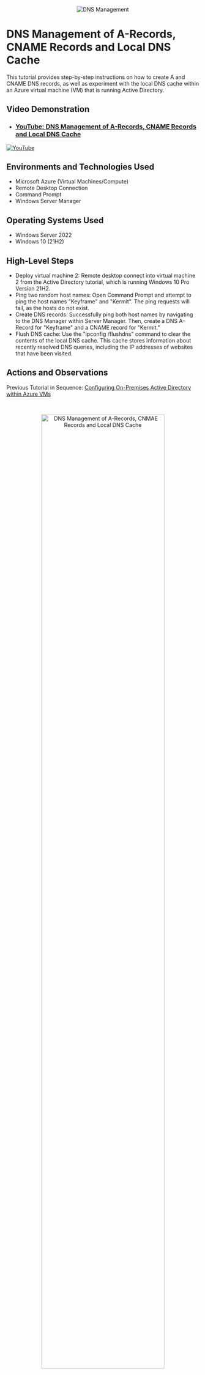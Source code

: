 <p align="center">
<img src="https://static.wixstatic.com/media/2ebf04_ca1cd7d0964640f584a9cf257cf5c460~mv2.png" alt="DNS Management"/>
</p>

<h1>DNS Management of A-Records, CNAME Records and Local DNS Cache</h1>
This tutorial provides step-by-step instructions on how to create A and CNAME DNS records, as well as experiment with the local DNS cache within an Azure virtual machine (VM) that is running Active Directory.<br />

<h2>Video Demonstration</h2>

- ### [YouTube: DNS Management of A-Records, CNAME Records and Local DNS Cache](https://youtu.be/KF1kglVWND4)

[![YouTube](https://static.wixstatic.com/media/2ebf04_597db4dd83f14d68b5be79644bccd4f9~mv2.png)](https://youtu.be/KF1kglVWND4)
</p>

<h2>Environments and Technologies Used</h2>

- Microsoft Azure (Virtual Machines/Compute)
- Remote Desktop Connection
- Command Prompt
- Windows Server Manager

<h2>Operating Systems Used </h2>

- Windows Server 2022
- Windows 10 (21H2)

<h2>High-Level Steps</h2>

- Deploy virtual machine 2: Remote desktop connect into virtual machine 2 from the Active Directory tutorial, which is running Windows 10 Pro Version 21H2.
- Ping two random host names: Open Command Prompt and attempt to ping the host names "Keyframe" and "Kermit". The ping requests will fail, as the hosts do not exist.
- Create DNS records: Successfully ping both host names by navigating to the DNS Manager within Server Manager. Then, create a DNS A-Record for "Keyframe" and a CNAME record for "Kermit."
- Flush DNS cache: Use the "ipconfig /flushdns" command to clear the contents of the local DNS cache. This cache stores information about recently resolved DNS queries, including the IP addresses of websites that have been visited.

<h2>Actions and Observations</h2>
<p align="left">Previous Tutorial in Sequence: <a href="https://github.com/stevenmnocent/configure-ad"
>Configuring On-Premises Active Directory within Azure VMs</a></p>
</p>
<br />

<p>
<p align="center"> 
<img src="https://static.wixstatic.com/media/2ebf04_f70557f3029046b2969a62226a5cbe59~mv2.png" height="80%" width="80%" alt="DNS Management of A-Records, CNMAE Records and Local DNS Cache"/>
</p>
<p>
Step 1: Connect to Virtual Machine 2 running Windows 10 Pro, Version 21H2 from the Active Directory Lab using Remote Desktop Connection.
</p>
<br />

<p>
<p align="center"> 
<img src="https://static.wixstatic.com/media/2ebf04_63ae497882d944d49830faae2f03aad9~mv2.png" height="80%" width="80%" alt="DNS Management of A-Records, CNMAE Records and Local DNS Cache"/>
</p>
<p>
Step 2: Log in using the admin user created from the Active Directory Lab.
</p>
<br />

<p>
<p align="center"> 
<img src="https://static.wixstatic.com/media/2ebf04_45d443faac9d44ff9de169517ba8eec5~mv2.png" height="80%" width="80%" alt="DNS Management of A-Records, CNMAE Records and Local DNS Cache"/>
</p>
<p>
Step 3: Minimize VM2 and return to the Azure Portal to retrieve the IP address of virtual machine 1, which is running Windows Server 2022. Remote desktop connection into it as well.
</p>
<br />

<p>
<p align="center"> 
<img src="https://static.wixstatic.com/media/2ebf04_cf57d7591a484ae8be626d22470129ee~mv2.png" height="80%" width="80%" alt="DNS Management of A-Records, CNMAE Records and Local DNS Cache"/>
</p>
<p>
Step 4: Return to virtual machine 2, launch the command prompt, and try to ping "keyframe".
</p>
<br />

<p>
<p align="center"> 
<img src="https://static.wixstatic.com/media/2ebf04_83c34d98baf94f77b4ec66f0742897ed~mv2.png" height="80%" width="80%" alt="DNS Management of A-Records, CNMAE Records and Local DNS Cache"/>
</p>
<p>
Step 5: Since we don't have an A-Record for keyframe, the ping request will fail. To fix this, go back to the Domain Controller (VM1) and open Server Manager, then navigate to Tools and select DNS.
</p>
<br />

<p>
<p align="center"> 
<img src="https://static.wixstatic.com/media/2ebf04_886a366090a54b2eb94c6a7f9c72c6cb~mv2.png" height="80%" width="80%" alt="DNS Management of A-Records, CNMAE Records and Local DNS Cache"/>
</p>
<p>
Step 6: In the DNS Manager, select the Domain Controller from the Forward lookup zones and choose the domain name selected for the root.
</p>
<br />

<p>
<p align="center"> 
<img src="https://static.wixstatic.com/media/2ebf04_cf1eb3a1ffeb42c5a2f8010da171cd98~mv2.png" height="80%" width="80%" alt="DNS Management of A-Records, CNMAE Records and Local DNS Cache"/>
</p>
<p>
Step 7: This is where the A-Records are stored. Right-click and select "New Host (A or AAAA)" to create a new A-Record.
</p>
<br />

<p>
<p align="center"> 
<img src="https://static.wixstatic.com/media/2ebf04_fa7dd77e27a943fdb5eb91446d132de1~mv2.png" height="80%" width="80%" alt="DNS Management of A-Records, CNMAE Records and Local DNS Cache"/>
</p>
<p>
Step 8: Type "keyframe" for the name and enter virtual machine 1's Private IP address as the IP address for keyframe. Click "Add Host" to create a new A-Record.
</p>
<br />

<p>
<p align="center"> 
<img src="https://static.wixstatic.com/media/2ebf04_3b921b2deeb347ec92fb39bc398d9212~mv2.png" height="80%" width="80%" alt="DNS Management of A-Records, CNMAE Records and Local DNS Cache"/>
</p>
<p align="center"> 
<img src="https://static.wixstatic.com/media/2ebf04_f953aa8dbcd2436695921fb5f6ea142d~mv2.png" height="80%" width="80%" alt="DNS Management of A-Records, CNMAE Records and Local DNS Cache"/>
</p>
<p align="center"> 
<img src="https://static.wixstatic.com/media/2ebf04_42c39a8729e74747a06b649ece83a9c3~mv2.png" height="80%" width="80%" alt="DNS Management of A-Records, CNMAE Records and Local DNS Cache"/>
</p>
<p>
Step 9: Try pinging "keyframe" from Command Prompt in VM2. The request will be resolved for the IP address assigned to "keyframe" during the creation of the A-Record. The following commands can also display the DNS:
<ul>
  <li>nslookup keyframe</li>
  <li>ipconfig /displaydns</li>
 </ul>
</p>
<br />

<p>
<p align="center"> 
<img src="https://static.wixstatic.com/media/2ebf04_b1d26e273e3d44bfbc5e787f2b032641~mv2.png" height="80%" width="80%" alt="DNS Management of A-Records, CNMAE Records and Local DNS Cache"/>
</p>
<p align="center"> 
<img src="https://static.wixstatic.com/media/2ebf04_af22ce2560734c94a64ddd9cd00f4cae~mv2.png" height="80%" width="80%" alt="DNS Management of A-Records, CNMAE Records and Local DNS Cache"/>
</p>
<p>
Step 10: Return to the Domain Controller and modify the IP address of keyframe to 8.8.8.8. Then, flush the DNS cache with the command "ipconfig /flushdns" and observe any changes in VM2.
</p>
<br />

<p>
<p align="center"> 
<img src="https://static.wixstatic.com/media/2ebf04_7c68bd03f57949548190af92093369e0~mv2.png" height="80%" width="80%" alt="DNS Management of A-Records, CNMAE Records and Local DNS Cache"/>
</p>
<p>
Step 11: Attempt to ping a name, such as "Kermit," and observe how the request cannot be resolved.
</p>
<br />

<p>
<p align="center"> 
<img src="https://static.wixstatic.com/media/2ebf04_2b88b24648b24cec99f19efbd811c3d4~mv2.png" height="80%" width="80%" alt="DNS Management of A-Records, CNMAE Records and Local DNS Cache"/>
</p>
<p>
Step 12: To create a CNAME record for "Kermit," return to the Domain Controller, right-click and select "New Alias (CNAME)."
</p>
<br />

<p>
<p align="center"> 
<img src="https://static.wixstatic.com/media/2ebf04_d61935406a854cedaa6cf4260f63c00f~mv2.png" height="80%" width="80%" alt="DNS Management of A-Records, CNMAE Records and Local DNS Cache"/>
</p>
<p>
Step 13: Enter a name of your choice such as Kermit for the Alias name, and www.google.com for the Fully Qualified Domain Name (FQDN) for target host and click "OK" to create a CNAME record.
</p>
<br />

<p>
<p align="center"> 
<img src="https://static.wixstatic.com/media/2ebf04_67b20cae657b403aa5800f7ec2a4804c~mv2.png" height="80%" width="80%" alt="DNS Management of A-Records, CNMAE Records and Local DNS Cache"/>
</p>
<p>
Step 14 - Go to Virtual Machine 2 and try to ping Kermit again. The request should resolve for www.google.com, demonstrating how names or aliases such as Kermit can be mapped to a true domain name.
</p>
<br />

<p align="center"><b><i>🙌💥People may hear your words, but they feel your attitude. ~ John C. Maxwell🙌💥</b></i></p>
